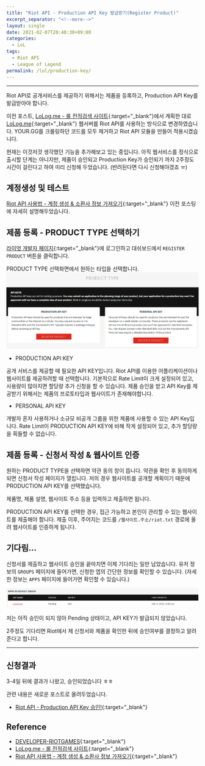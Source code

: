 ```yaml
---
title: "Riot API - Production API Key 발급받기(Register Product)"
excerpt_separator: "<!--more-->"
layout: single
date: 2021-02-07T20:40:30+09:00
categories:
  - LoL
tags:
  - Riot API
  - League of Legend
permalink: /lol/production-key/
---
```

---
Riot API로 공개서비스를 제공하기 위해서는 제품을 등록하고, Production API Key를 발급받아야 합니다. 
<!--more-->

이전 포스트, [LoLog.me - 롤 전적검색 사이트](/lol/lolog-me/){:target="_blank"}에서 계획한 대로 [LoLog.me](https://lolog.me/){:target="_blank"} 웹서버를 Riot API를 사용하는 방식으로 변경하였습니다. YOUR.GG를 크롤링하던 코드를 모두 제거하고 Riot API 모듈을 만들어 적용시켰습니다.

현재는 이것저것 생각했던 기능을 추가해보고 있는 중입니다. 아직 웹서비스를 정식으로 출시할 단계는 아니지만, 제품이 승인되고 Production Key가 승인되기 까지 2주정도 시간이 걸린다고 하여 미리 신청해 두었습니다. (반려된다면 다시 신청해야겠죠 ㅠ)


## 계정생성 및 테스트
[Riot API 사용법 - 계정 생성 & 소환사 정보 가져오기](/lol/riot-api/){:target="_blank"} 이전 포스팅에 자세히 설명해두었습니다.



## 제품 등록 - PRODUCT TYPE 선택하기
[라이엇 개발자 페이지](https://developer.riotgames.com/){:target="_blank"}에 로그인하고 대쉬보드에서 `REGISTER PRODUCT` 버튼을 클릭합니다.

PRODUCT TYPE 선택화면에서 원하는 타입을 선택합니다.
![product type](/assets/post-images/riotapi-register/producttype.png)

* PRODUCTION API KEY

공개 서비스를 제공할 때 필요한 API KEY입니다. Riot API를 이용한 어플리케이션이나 웹사이트를 제공하려할 때 선택합니다. 기본적으로 Rate Limit이 크게 설정되어 있고, 사용량이 많아지면 할당량 추가 신청을 할 수 있습니다. 제품 승인을 받고 API Key를 제공받기 위해서는 제품의 프로토타입과 웹사이트가 존재해야합니다.

* PERSONAL API KEY

개발자 혼자 사용하거나 소규모 비공개 그룹을 위한 제품에 사용할 수 있는 API Key입니다. Rate Limit이 PRODUCTION API KEY에 비해 작게 설정되어 있고, 추가 할당량을 획들할 수 없습니다.


## 제품 등록 - 신청서 작성 & 웹사이트 인증

원하는 PRODUCT TYPE을 선택하면 약관 동의 창이 뜹니다. 약관을 확인 후 동의하게 되면 신청서 작성 페이지가 열립니다. 저의 경우 웹사이트를 공개할 계획이기 때문에 PRODUCTION API KEY를 선택했습니다.

제품명, 제품 설명, 웹사이트 주소 등을 입력하고 제출하면 됩니다.

PRODUCTION API KEY를 선택한 경우, 접근 가능하고 본인이 관리할 수 있는 웹사이트를 제출해야 합니다. 제출 이후, 주어지는 코드를 `/웹사이트.주소/riot.txt` 경로에 올려 웹사이트를 인증하게 됩니다.

## 기다림...

신청서를 제출하고 웹사이트 승인을 끝마치면 이제 기다리는 일만 남았습니다. 유저 정보의 `GROUPS` 페이지에 들어가면, 신청한 앱의 간단한 정보를 확인할 수 있습니다. (자세한 정보는 `APPS` 페이지에 들어가면 확인할 수 있습니다.)

![pending](/assets/post-images/riotapi-register/pending.png)

저는 아직 승인이 되지 않아 Pending 상태이고, API KEY가 발급되지 않았습니다.

2주정도 기다리면 Riot에서 제 신청서와 제품을 확인한 뒤에 승인여부를 결정하고 알려준다고 합니다.

---

## 신청결과
3-4일 뒤에 결과가 나왔고, 승인되었습니다 ㅎㅎ

관련 내용은 새로운 포스트로 올려두었습니다.

* [Riot API - Production API Key 승인!](/lol/production-key-approved/){:target="_blank"}


## Reference
* [DEVELOPER-RIOTGAMES](https://developer.riotgames.com/){:target="_blank"}
* [LoLog.me - 롤 전적검색 사이트](/lol/lolog-me/){:target="_blank"}
* [Riot API 사용법 - 계정 생성 & 소환사 정보 가져오기](/lol/riot-api/){:target="_blank"}